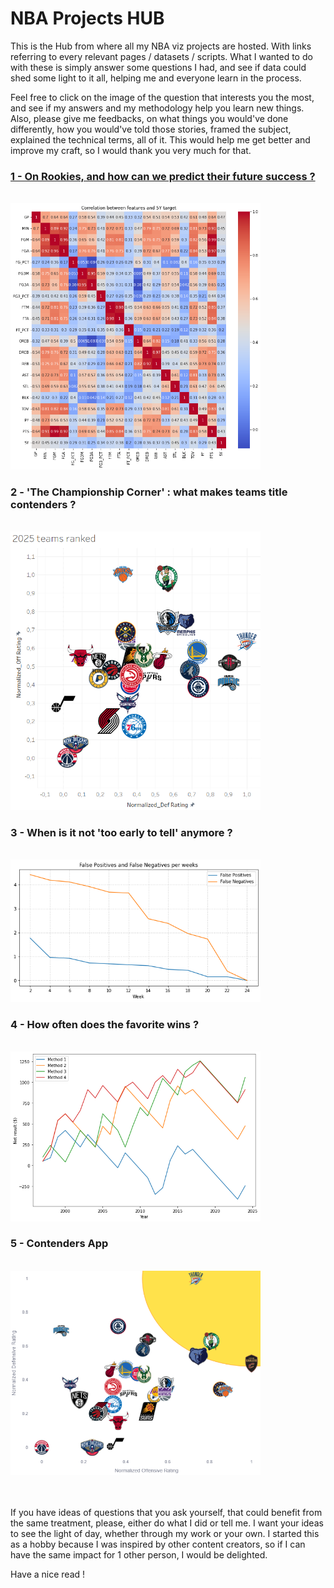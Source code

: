 # NBA Projects HUB 
This is the Hub from where all my NBA viz projects are hosted. With links referring to every relevant pages / datasets / scripts.
What I wanted to do with these is simply answer some questions I had, and see if data could shed some light to it all, helping me and everyone learn in the process.

Feel free to click on the image of the question that interests you the most, and see if my answers and my methodology help you learn new things. Also, please give me feedbacks, on what things you would've done differently, how you would've told those stories, framed the subject, explained the technical terms, all of it. This would help me get better and improve my craft, so I would thank you very much for that.
<br>
<a href="https://remibounoua7.github.io/NBA-rookies-stats/">

### 1 - On Rookies, and how can we predict their future success ?
<br>
<a href="https://remibounoua7.github.io/NBA-Championship-Corner/"><img src="Rookie Success Predictor/Correlation Matrix.png" style="width:400px" /></a>


  
### 2 - 'The Championship Corner' : what makes teams title contenders ?
<br>
<a href="https://remibounoua7.github.io/NBA-Championship-Corner/"><img src="Champion Golden zone/2025 screenshot.PNG" style="width:400px" /></a>


  
### 3 - When is it not 'too early to tell' anymore ?
<br>
<a href="https://remibounoua7.github.io/NBA-EarlinessAnalysis/"><img src="When is it too early/FalsePos&Neg.png" style="width:400px" /></a>

### 4 - How often does the favorite wins ?
<br>
<a href="https://remibounoua7.github.io/How-often-does-the-favorite-win-/"><img src="Is it always the favorite that wins/Methods.png" style="width:400px" /></a>


### 5 - Contenders App
<br>
<a href="https://contenders-app.streamlit.app/"><img src="Contenders-App/Thumbnail.png" style="width:400px" /></a>


<br><br>
If you have ideas of questions that you ask yourself, that could benefit from the same treatment, please, either do what I did or tell me. I want your ideas to see the light of day, whether through my work or your own. I started this as a hobby because I was inspired by other content creators, so if I can have the same impact for 1 other person, I would be delighted.

Have a nice read !
